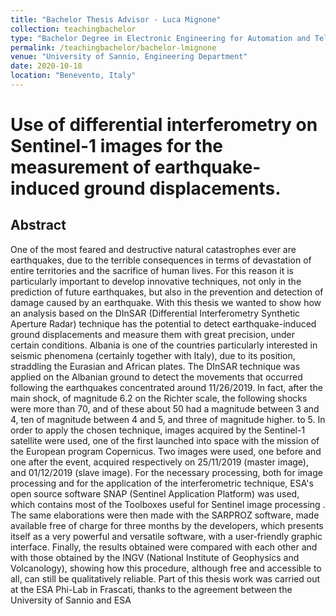 ```yaml
---
title: "Bachelor Thesis Advisor - Luca Mignone"
collection: teachingbachelor
type: "Bachelor Degree in Electronic Engineering for Automation and Telecommunications"
permalink: /teachingbachelor/bachelor-lmignone
venue: "University of Sannio, Engineering Department"
date: 2020-10-18
location: "Benevento, Italy"
---
```


# Use of differential interferometry on Sentinel-1 images for the measurement of earthquake-induced ground displacements.

## Abstract

One of the most feared and destructive natural catastrophes ever are earthquakes, due to the terrible consequences in terms of devastation of entire territories and the sacrifice of human lives.
For this reason it is particularly important to develop innovative techniques, not only in the prediction of future earthquakes, but also in the prevention and detection of damage caused by an earthquake.
With this thesis we wanted to show how an analysis based on the DInSAR (Differential Interferometry Synthetic Aperture Radar) technique has the potential to detect earthquake-induced ground displacements and measure them with great precision, under certain conditions.
Albania is one of the countries particularly interested in seismic phenomena (certainly together with Italy), due to its position, straddling the Eurasian and African plates.
The DInSAR technique was applied on the Albanian ground to detect the movements that occurred following the earthquakes concentrated around 11/26/2019. In fact, after the main shock, of magnitude 6.2 on the Richter scale, the following shocks were more than 70, and of these about 50 had a magnitude between 3 and 4, ten of magnitude between 4 and 5, and three of magnitude higher. to 5.
In order to apply the chosen technique, images acquired by the Sentinel-1 satellite were used, one of the first launched into space with the mission of the European program Copernicus. Two images were used, one before and one after the event, acquired respectively on 25/11/2019 (master image), and 01/12/2019 (slave image).
For the necessary processing, both for image processing and for the application of the interferometric technique, ESA's open source software SNAP (Sentinel Application Platform) was used, which contains most of the Toolboxes useful for Sentinel image processing . The same elaborations were then made with the SARPROZ software, made available free of charge for three months by the developers, which presents itself as a very powerful and versatile software, with a user-friendly graphic interface.
Finally, the results obtained were compared with each other and with those obtained by the INGV (National Institute of Geophysics and Volcanology), showing how this procedure, although free and accessible to all, can still be qualitatively reliable.
Part of this thesis work was carried out at the ESA Phi-Lab in Frascati, thanks to the agreement between the University of Sannio and ESA